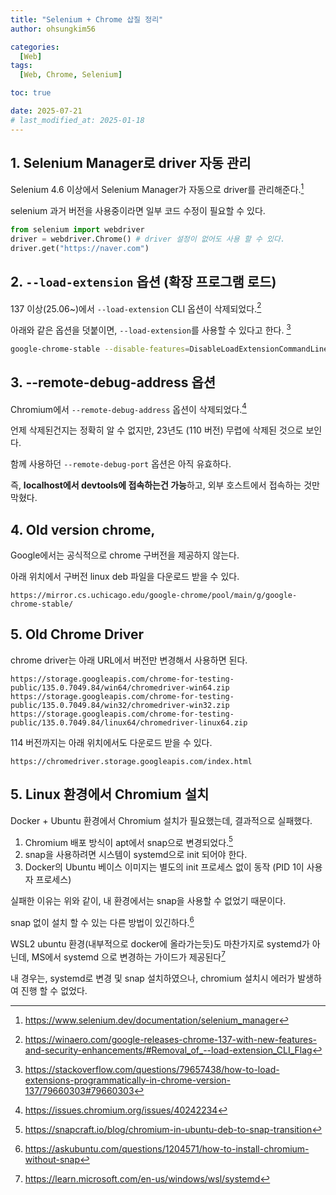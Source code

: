 ```yaml
---
title: "Selenium + Chrome 삽질 정리"
author: ohsungkim56

categories:
  [Web]
tags:
  [Web, Chrome, Selenium]

toc: true

date: 2025-07-21
# last_modified_at: 2025-01-18
---
```


## 1. Selenium Manager로 driver 자동 관리

Selenium 4.6 이상에서 Selenium Manager가 자동으로 driver를 관리해준다.[^1]

selenium 과거 버전을 사용중이라면 일부 코드 수정이 필요할 수 있다.

```python
from selenium import webdriver
driver = webdriver.Chrome() # driver 설정이 없어도 사용 할 수 있다.
driver.get("https://naver.com")
```

## 2. `--load-extension` 옵션 (확장 프로그램 로드)
137 이상(25.06~)에서 `--load-extension` CLI 옵션이 삭제되었다.[^2]

아래와 같은 옵션을 덧붙이면, `--load-extension`를 사용할 수 있다고 한다. [^3]

```bash
google-chrome-stable --disable-features=DisableLoadExtensionCommandLineSwitch --load-extension=MyExt.crx
```

## 3. --remote-debug-address 옵션
Chromium에서 `--remote-debug-address` 옵션이 삭제되었다.[^4]

언제 삭제된건지는 정확히 알 수 없지만, 23년도 (110 버전) 무렵에 삭제된 것으로 보인다.

함께 사용하던 `--remote-debug-port` 옵션은 아직 유효하다.

즉, **localhost에서 devtools에 접속하는건 가능**하고, 외부 호스트에서 접속하는 것만 막혔다.

## 4. Old version chrome, 
Google에서는 공식적으로 chrome 구버전을 제공하지 않는다.

아래 위치에서 구버전 linux deb 파일을 다운로드 받을 수 있다.
```
https://mirror.cs.uchicago.edu/google-chrome/pool/main/g/google-chrome-stable/
```

## 5. Old Chrome Driver 
chrome driver는 아래 URL에서 버전만 변경해서 사용하면 된다.
```
https://storage.googleapis.com/chrome-for-testing-public/135.0.7049.84/win64/chromedriver-win64.zip
https://storage.googleapis.com/chrome-for-testing-public/135.0.7049.84/win32/chromedriver-win32.zip
https://storage.googleapis.com/chrome-for-testing-public/135.0.7049.84/linux64/chromedriver-linux64.zip
```

114 버전까지는 아래 위치에서도 다운로드 받을 수 있다.
```
https://chromedriver.storage.googleapis.com/index.html
```

## 5. Linux 환경에서 Chromium 설치
Docker + Ubuntu 환경에서 Chromium 설치가 필요했는데, 결과적으로 실패했다.

1. Chromium 배포 방식이 apt에서 snap으로 변경되었다.[^5]
2. snap을 사용하려면 시스템이 systemd으로 init 되어야 한다.
3. Docker의 Ubuntu 베이스 이미지는 별도의 init 프로세스 없이 동작 (PID 1이 사용자 프로세스)

실패한 이유는 위와 같이, 내 환경에서는 snap을 사용할 수 없었기 때문이다.

snap 없이 설치 할 수 있는 다른 방법이 있긴하다.[^6]

WSL2 ubuntu 환경(내부적으로 docker에 올라가는듯)도 마찬가지로 systemd가 아닌데, MS에서 systemd 으로 변경하는 가이드가 제공된다[^7]

내 경우는, systemd로 변경 및 snap 설치하였으나, chromium 설치시 에러가 발생하여 진행 할 수 없었다.


[^1]: https://www.selenium.dev/documentation/selenium_manager

[^2]: https://winaero.com/google-releases-chrome-137-with-new-features-and-security-enhancements/#Removal_of_--load-extension_CLI_Flag

[^3]: https://stackoverflow.com/questions/79657438/how-to-load-extensions-programmatically-in-chrome-version-137/79660303#79660303

[^4]: https://issues.chromium.org/issues/40242234

[^5]: https://snapcraft.io/blog/chromium-in-ubuntu-deb-to-snap-transition

[^6]: https://askubuntu.com/questions/1204571/how-to-install-chromium-without-snap

[^7]: https://learn.microsoft.com/en-us/windows/wsl/systemd
